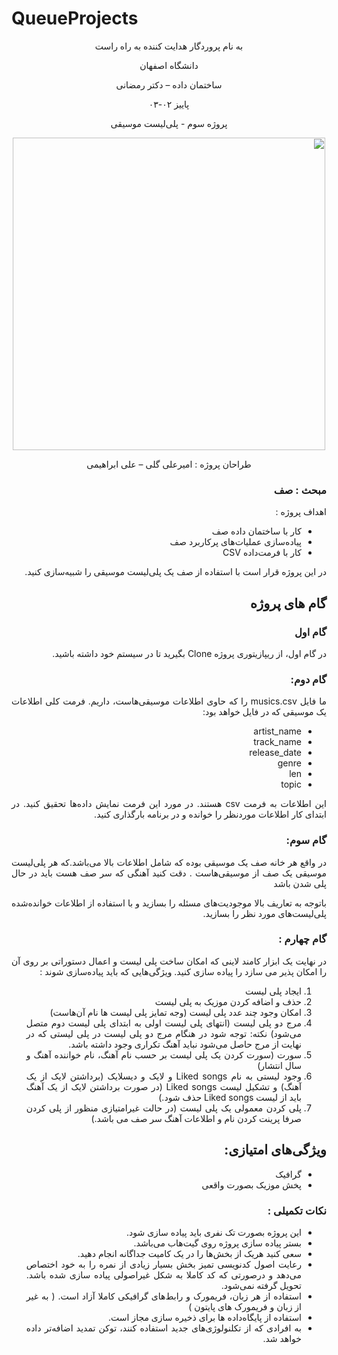 # QueueProjects


<div dir='rtl' align="center">


 به نام پروردگار هدایت کننده به راه راست

  دانشگاه اصفهان

  ساختمان داده – دکتر رمضانی 

  پاییز ۰۲-۰۳

  پروژه سوم - پلی‌لیست موسیقی 


<img src="https://s25.picofile.com/file/8454207476/Picture3.png"  width="500"/>
  
  طراحان پروژه : امیرعلی گلی – علی ابراهیمی
</div>

<div dir='rtl' align="justify">
  
### مبحث : صف
اهداف پروژه :
+	کار با ساختمان داده صف
+	پیاده‌سازی عملیات‌های پرکاربرد صف
+ کار با فرمت‌داده CSV  
  
  
در این پروژه قرار است با استفاده از صف یک پلی‌لیست موسیقی را شبیه‌سازی کنید.

## گام های پروژه
### گام اول
در گام اول، از ریپازیتوری پروژه Clone بگیرید تا در سیستم خود داشته باشید.
### گام دوم:
ما فایل musics.csv را که حاوی اطلاعات موسیقی‌هاست، داریم.
فرمت کلی اطلاعات یک موسیقی که در فایل خواهد بود:
+	artist_name
+	track_name
+	release_date
+	genre
+	len
+	topic


این اطلاعات به فرمت csv هستند. در مورد این فرمت نمایش داده‌ها تحقیق کنید.
در ابتدای کار اطلاعات موردنظر را خوانده و در برنامه بارگذاری کنید.
### گام سوم:
در واقع هر خانه صف یک موسیقی بوده که شامل اطلاعات بالا می‌باشد.که هر پلی‌لیست موسیقی یک صف از موسیقی‌هاست . دقت کنید آهنگی که سر صف هست باید در حال پلی شدن باشد 

باتوجه به تعاریف بالا موجودیت‌‌های مسئله را بسازید و با استفاده از اطلاعات خوانده‌شده پلی‌لیست‌های مورد نظر را بسازید.
  
  ### گام چهارم :
  در نهایت یک ابزار کامند لاینی که  امکان ساخت پلی لیست و اعمال دستوراتی بر روی آن را امکان پذیر می سازد را پیاده سازی کنید.
ویژگی‌هایی که باید پیاده‌سازی شوند :
1.	ایجاد پلی لیست
2.	حذف و اضافه کردن موزیک به پلی لیست
3.	امکان وجود چند عدد پلی لیست (وجه تمایز پلی لیست ها نام آن‌هاست)
4.	مرج دو پلی لیست (انتهای پلی لیست اولی به ابتدای پلی لیست دوم متصل می‌شود)
نکته: توجه شود در هنگام مرج دو پلی لیست در پلی لیستی که در نهایت از مرج حاصل می‌شود نباید آهنگ تکراری وجود داشته باشد.
5.	سورت (سورت کردن یک پلی لیست بر حسب نام آهنگ، نام خواننده آهنگ و سال انتشار)
6.	وجود لیستی به نام Liked songs و لایک و دیسلایک (برداشتن لایک از یک آهنگ) و تشکیل لیست Liked songs (در صورت برداشتن لایک از یک آهنگ باید از لیست Liked songs حذف شود.)
7.	پلی کردن معمولی یک پلی لیست (در حالت غیرامتیازی منظور از پلی کردن صرفا پرینت کردن نام و اطلاعات آهنگ سر صف می باشد.)
## ویژگی‌های امتیازی:
+ گرافیک
+ پخش موزیک بصورت واقعی

### نکات تکمیلی :
+ این پروژه بصورت تک نفری باید پیاده سازی شود.
+ بستر پیاده سازی پروژه روی گیت‌هاب می‌باشد.
+ سعی کنید هریک از بخش‌ها را در یک کامیت جداگانه انجام دهید.
+ رعایت اصول کدنویسی تمیز بخش بسیار زیادی از نمره را به خود اختصاص می‌دهد و درصورتی که کد کاملا به شکل غیراصولی پیاده سازی شده باشد. تحویل گرفته نمی‌شود.
+ استفاده از هر زبان، فریمورک و رابط‌های گرافیکی کاملا آزاد است. ( به غیر از زبان و فریمورک های پایتون )
+ استفاده از پایگاه‌داده ها برای ذخیره سازی مجاز است.
+ به افرادی که از تکلنولوژی‌های جدید استفاده کنند، توکن تمدید اضافه‌تر داده خواهد شد.




</div>

